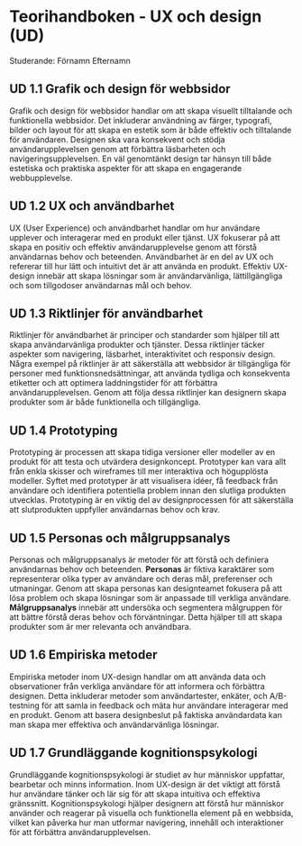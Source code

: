 # Teorihandboken - UX och design (UD)
Studerande: Förnamn Efternamn

## UD 1.1 Grafik och design för webbsidor
Grafik och design för webbsidor handlar om att skapa visuellt tilltalande och funktionella webbsidor. Det inkluderar användning av färger, typografi, bilder och layout för att skapa en estetik som är både effektiv och tilltalande för användaren. Designen ska vara konsekvent och stödja användarupplevelsen genom att förbättra läsbarheten och navigeringsupplevelsen. En väl genomtänkt design tar hänsyn till både estetiska och praktiska aspekter för att skapa en engagerande webbupplevelse.

## UD 1.2 UX och användbarhet
UX (User Experience) och användbarhet handlar om hur användare upplever och interagerar med en produkt eller tjänst. UX fokuserar på att skapa en positiv och effektiv användarupplevelse genom att förstå användarnas behov och beteenden. Användbarhet är en del av UX och refererar till hur lätt och intuitivt det är att använda en produkt. Effektiv UX-design innebär att skapa lösningar som är användarvänliga, lättillgängliga och som tillgodoser användarnas mål och behov.

## UD 1.3 Riktlinjer för användbarhet
Riktlinjer för användbarhet är principer och standarder som hjälper till att skapa användarvänliga produkter och tjänster. Dessa riktlinjer täcker aspekter som navigering, läsbarhet, interaktivitet och responsiv design. Några exempel på riktlinjer är att säkerställa att webbsidor är tillgängliga för personer med funktionsnedsättningar, att använda tydliga och konsekventa etiketter och att optimera laddningstider för att förbättra användarupplevelsen. Genom att följa dessa riktlinjer kan designern skapa produkter som är både funktionella och tillgängliga.

## UD 1.4 Prototyping
Prototyping är processen att skapa tidiga versioner eller modeller av en produkt för att testa och utvärdera designkoncept. Prototyper kan vara allt från enkla skisser och wireframes till mer interaktiva och högupplösta modeller. Syftet med prototyper är att visualisera idéer, få feedback från användare och identifiera potentiella problem innan den slutliga produkten utvecklas. Prototyping är en viktig del av designprocessen för att säkerställa att slutprodukten uppfyller användarnas behov och krav.

## UD 1.5 Personas och målgruppsanalys
Personas och målgruppsanalys är metoder för att förstå och definiera användarnas behov och beteenden. **Personas** är fiktiva karaktärer som representerar olika typer av användare och deras mål, preferenser och utmaningar. Genom att skapa personas kan designteamet fokusera på att lösa problem och skapa lösningar som är anpassade till verkliga användare. **Målgruppsanalys** innebär att undersöka och segmentera målgruppen för att bättre förstå deras behov och förväntningar. Detta hjälper till att skapa produkter som är mer relevanta och användbara.

## UD 1.6 Empiriska metoder
Empiriska metoder inom UX-design handlar om att använda data och observationer från verkliga användare för att informera och förbättra designen. Detta inkluderar metoder som användartester, enkäter, och A/B-testning för att samla in feedback och mäta hur användare interagerar med en produkt. Genom att basera designbeslut på faktiska användardata kan man skapa mer effektiva och användarvänliga lösningar.

## UD 1.7 Grundläggande kognitionspsykologi
Grundläggande kognitionspsykologi är studiet av hur människor uppfattar, bearbetar och minns information. Inom UX-design är det viktigt att förstå hur användare tänker och lär sig för att skapa intuitiva och effektiva gränssnitt. Kognitionspsykologi hjälper designern att förstå hur människor använder och reagerar på visuella och funktionella element på en webbsida, vilket kan påverka hur man utformar navigering, innehåll och interaktioner för att förbättra användarupplevelsen.
